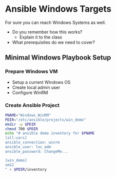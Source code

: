 # Ansible Windows Targets
For sure you can reach Windows Systems as well.
* Do you remember how this works?
	* Explain it to the class
* What prerequisites do we need to cover?

## Minimal Windows Playbook Setup
### Prepare Windows VM
* Setup a current Windows OS
* Create local admin user
* Configure WinRM

### Create Ansible Project 
```bash
PNAME="Windows_WinRM"
PDIR="/etc/ansible/projects/win_demo"
mkdir -p $PDIR
chmod 700 $PDIR
echo "# ansible demo inventory for $PNAME
[all:vars]
ansible_connection: winrm
ansible_user: loc_adm
ansible_password: ChangeMe...

[win_demo]
vm12
" > $PDIR/inventory
```

<!--stackedit_data:
eyJoaXN0b3J5IjpbLTQxOTM5MDc2NCwtMTk4MDU5NDgwOF19
-->